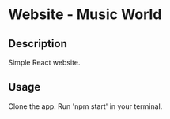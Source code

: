 # Website - Music World

## Description
Simple React website.

## Usage
Clone the app.
Run 'npm start' in your terminal. 
